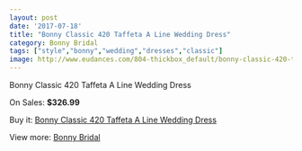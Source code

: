```yaml
---
layout: post
date: '2017-07-18'
title: "Bonny Classic 420 Taffeta A Line Wedding Dress"
category: Bonny Bridal
tags: ["style","bonny","wedding","dresses","classic"]
image: http://www.eudances.com/804-thickbox_default/bonny-classic-420-taffeta-a-line-wedding-dress.jpg
---
```

Bonny Classic 420 Taffeta A Line Wedding Dress

On Sales: **$326.99**
<a href="https://www.eudances.com/en/bonny-bridal/271-bonny-classic-420-taffeta-a-line-wedding-dress.html"><amp-img layout="responsive" width="600" height="600" src="//www.eudances.com/804-thickbox_default/bonny-classic-420-taffeta-a-line-wedding-dress.jpg" alt="Bonny Classic 420 Taffeta A Line Wedding Dress 0" /></a>
<a href="https://www.eudances.com/en/bonny-bridal/271-bonny-classic-420-taffeta-a-line-wedding-dress.html"><amp-img layout="responsive" width="600" height="600" src="//www.eudances.com/805-thickbox_default/bonny-classic-420-taffeta-a-line-wedding-dress.jpg" alt="Bonny Classic 420 Taffeta A Line Wedding Dress 1" /></a>

Buy it: [Bonny Classic 420 Taffeta A Line Wedding Dress](https://www.eudances.com/en/bonny-bridal/271-bonny-classic-420-taffeta-a-line-wedding-dress.html "Bonny Classic 420 Taffeta A Line Wedding Dress")

View more: [Bonny Bridal](https://www.eudances.com/en/3-bonny-bridal "Bonny Bridal")